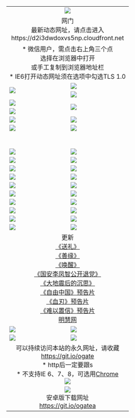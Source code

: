 ﻿<table>
  <tr></tr>
  <tr><td colspan=2 align=center><img src="https://cloud.githubusercontent.com/assets/11880933/13434984/f430fae2-e012-11e5-814f-c2df1e82b247.jpg" /></td></tr>
  <tr><td colspan=2 align=center>网门<br>最新动态网址，请点击进入
<br>https://d2i3dwdoxvs5np.cloudfront.net
    </td>
  </tr>
  <tr>
    <td colspan=2 align=center>* 微信用户，需点击右上角三个点<br>选择在浏览器中打开<br>或手工复制到浏览器地址栏
    <br>* IE6打开动态网址须在选项中勾选TLS 1.0</td>
  </tr>
  <tr>
    <td rowspan=2><a href="https://d2i3dwdoxvs5np.cloudfront.net/ogUP.aspx?name=11DKC.mp4&list=11DKC" target="_blank"><img src="https://d2i3dwdoxvs5np.cloudfront.net/Up/11DKC1.jpg" /></a></td> 
    <td><div><a href="https://d2i3dwdoxvs5np.cloudfront.net/ogUP.aspx?name=LRWS.mp4&list=LRWS" target="_blank"><img src="https://d2i3dwdoxvs5np.cloudfront.net/Up/LRWS.jpg" /></a></td>
   </tr>
  <tr>
    <td><a href="https://d2i3dwdoxvs5np.cloudfront.net/ogNiceVedio.aspx" target="_blank"><img src="https://d2i3dwdoxvs5np.cloudfront.net/Up/11TGKDY.jpg" /></a></td>
  </tr>
  <tr>
    <td><a href="https://d2i3dwdoxvs5np.cloudfront.net/ogUP.aspx?name=JQR.mp4&count=2" target="_blank"><img src="https://d2i3dwdoxvs5np.cloudfront.net/Up/JQR.jpg" /></a></td>   
    <td rowspan=2><a href="https://d2i3dwdoxvs5np.cloudfront.net/ogUP.aspx?name=JP.mp4&count=9" target="_blank"><img src="https://d2i3dwdoxvs5np.cloudfront.net/Up/JP.jpg" /></td>
  </tr>
  <tr>
    <td><a href="https://d2i3dwdoxvs5np.cloudfront.net/ogUP.aspx?name=WH.mp4" target="_blank"><img src="https://d2i3dwdoxvs5np.cloudfront.net/Up/WH.jpg" /></a></td>
  </tr>
  <tr>
    <td><a href="https://d2i3dwdoxvs5np.cloudfront.net/ogUP.aspx?name=SSZJ.mp4&list=SSZJ" target="_blank"><img src="https://d2i3dwdoxvs5np.cloudfront.net/Up/SSZJ.jpg" /></a></td>
    <td><a href="https://d2i3dwdoxvs5np.cloudfront.net/ogUP.aspx?name=1XQK.mp4&count=13" target="_blank"><img src="https://d2i3dwdoxvs5np.cloudfront.net/Up/1XQK.jpg" /></a</td>
  </tr>
  <tr>
    <td><a href="https://d2i3dwdoxvs5np.cloudfront.net/ogUP.aspx?name=ZY.mp4&count=2015|16" target="_blank"><img src="https://d2i3dwdoxvs5np.cloudfront.net/Up/ZY.jpg" /></a</td>
    <td><a href="https://d2i3dwdoxvs5np.cloudfront.net/ogUP.aspx?name=XTFY.mp4&count=B|2,A|24" target="_blank"><img src="https://d2i3dwdoxvs5np.cloudfront.net/Up/XTFY.jpg" /></a></td>
  </tr>
  <tr height="40">
  </tr>
  <tr>
    <td><a href="https://d2i3dwdoxvs5np.cloudfront.net/ogUP.aspx?name=4SQQ.mp4&list=4SQQ" target="_blank"><img src="https://d2i3dwdoxvs5np.cloudfront.net/Up/4SQQ0.jpg"/></a></td>
    <td><a href="https://d2i3dwdoxvs5np.cloudfront.net/ogUP.aspx?name=4SHQ.mp4&list=4SHQ" target="_blank"><img src="https://d2i3dwdoxvs5np.cloudfront.net/Up/4SHQ0.jpg"/></a></td>
  </tr>
  <tr>
    <td><a href="https://d2i3dwdoxvs5np.cloudfront.net/ogUP.aspx?name=4SZG.mp4&list=4SZG" target="_blank"><img src="https://d2i3dwdoxvs5np.cloudfront.net/Up/4SZG0.jpg"/></a></td>
    <td><a href="https://d2i3dwdoxvs5np.cloudfront.net/ogUP.aspx?name=4SDJ.mp4&list=4SDJ" target="_blank"><img src="https://d2i3dwdoxvs5np.cloudfront.net/Up/4SDJ0.jpg"/></a></td>
  </tr>
  <tr>
    <td><a href="https://d2i3dwdoxvs5np.cloudfront.net/ogUP.aspx?name=4SGX.mp4&list=4SGX" target="_blank"><img src="https://d2i3dwdoxvs5np.cloudfront.net/Up/4SGX0.jpg"/></a></td>
    <td><a href="https://d2i3dwdoxvs5np.cloudfront.net/ogUP.aspx?name=4SHD.mp4&list=4SHD" target="_blank"><img src="https://d2i3dwdoxvs5np.cloudfront.net/Up/4SHD0.jpg"/></a></td>
  </tr>
  <tr>
    <td><a href="https://d2i3dwdoxvs5np.cloudfront.net/ogUP.aspx?name=4CTX.mp4&list=4CTX" target="_blank"><img src="https://d2i3dwdoxvs5np.cloudfront.net/Up/4CTX0.jpg"/></a></td>
    <td><a href="https://d2i3dwdoxvs5np.cloudfront.net/ogUP.aspx?name=4CWZ.mp4&list=4CWZ" target="_blank"><img src="https://d2i3dwdoxvs5np.cloudfront.net/Up/4CWZ0.jpg"/></a></td>
  </tr>
  <tr>
    <td><a href="https://d2i3dwdoxvs5np.cloudfront.net/onUP.aspx?name=https://d1lqqjldbsh7xo.cloudfront.net/" target="_blank"><img src="https://d2i3dwdoxvs5np.cloudfront.net/Up/0DTW.jpg"/></a></td>
    <td><a href="https://d2i3dwdoxvs5np.cloudfront.net/onUP.aspx?name=https://d240ns8up8earz.cloudfront.net/acenter/" target="_blank"><img src="https://d2i3dwdoxvs5np.cloudfront.net/Up/0TDW.jpg" /></a></td>
  </tr>
  <tr>
    <td><a href="https://d2i3dwdoxvs5np.cloudfront.net/onUP.aspx?name=https://d4508d6vomz2p.cloudfront.net/gb/nsc413.htm" target="_blank"><img src="https://d2i3dwdoxvs5np.cloudfront.net/Up/0DJY.jpg" /></a></td>
    <td><a href="https://d2i3dwdoxvs5np.cloudfront.net/onUP.aspx?name=https://dilo7bqpjb57y.cloudfront.net/xtr/gb/prog204.html" target="_blank"><img src="https://d2i3dwdoxvs5np.cloudfront.net/Up/0XTR.jpg" /></a></td>
  </tr>
  <tr>
    <td><a href="https://d2i3dwdoxvs5np.cloudfront.net/onUP.aspx?name=https://d3aj00iefsmfgc.cloudfront.net/" target="_blank"><img src="https://d2i3dwdoxvs5np.cloudfront.net/Up/0MHW.jpg" /></a></td>
    <td><a href="https://d2i3dwdoxvs5np.cloudfront.net/onUP.aspx?name=https://d20wz7qt14x5d2.cloudfront.net/" target="_blank"><img src="https://d2i3dwdoxvs5np.cloudfront.net/Up/0ZJW.jpg" /></a></td>
  </tr>
  <tr>
    <td><a href="https://d2i3dwdoxvs5np.cloudfront.net/ogUP.aspx?name=0FG.zip" target="_blank"><img src="https://d2i3dwdoxvs5np.cloudfront.net/Up/0FG.jpg" /></a></td>
    <td><a href="https://d2i3dwdoxvs5np.cloudfront.net/ogUP.aspx?name=0FGA.apk" target="_blank"><img src="https://d2i3dwdoxvs5np.cloudfront.net/Up/0FGA.jpg" /></a></td>
  </tr>
  <tr>
    <td><a href="https://d2i3dwdoxvs5np.cloudfront.net/ogUP.aspx?name=0U.zip" target="_blank"><img src="https://d2i3dwdoxvs5np.cloudfront.net/Up/0U.jpg" /></a></td>
    <td><a href="https://d2i3dwdoxvs5np.cloudfront.net/ogUP.aspx?name=0UA.apk" target="_blank"><img src="https://d2i3dwdoxvs5np.cloudfront.net/Up/0UA.jpg" /></a></td>
  </tr>
  <tr>
    <td><a href="https://d2i3dwdoxvs5np.cloudfront.net/ogUP.aspx?name=0iPPOTV.zip" target="_blank"><img src="https://d2i3dwdoxvs5np.cloudfront.net/Up/0iPPOTV.jpg" /></a></td>
    <td><a href="https://d2i3dwdoxvs5np.cloudfront.net/ogUP.aspx?name=0iNTD.apk" target="_blank"><img src="https://d2i3dwdoxvs5np.cloudfront.net/Up/0iNTD.jpg" /></a></td>
  </tr>
  <tr>
    <td colspan=2 align=center>更新<br>
      <a href="https://d2i3dwdoxvs5np.cloudfront.net/ogUP.aspx?name=4ESL.mp4" target="_blank">《送礼》</a><br>
      <a href="https://d2i3dwdoxvs5np.cloudfront.net/ogUP.aspx?name=4ESY.mp4" target="_blank">《善缘》</a><br>
      <a href="https://d2i3dwdoxvs5np.cloudfront.net/ogUP.aspx?name=4EHX.mp4" target="_blank">《唤醒》</a><br>
      <a href="https://d2i3dwdoxvs5np.cloudfront.net/ogUP.aspx?name=4LFZ.mp4" target="_blank">《国安李凤智公开退党》</a><br>
      <a href="https://d2i3dwdoxvs5np.cloudfront.net/ogUP.aspx?name=4DDZHDCS.mp4" target="_blank">《大地震后的沉思》</a><br>
      <a href="https://d2i3dwdoxvs5np.cloudfront.net/ogUP.aspx?name=11ZYZG0.mp4" target="_blank">《自由中国》预告片</a><br>
      <a href="https://d2i3dwdoxvs5np.cloudfront.net/ogUP.aspx?name=11XR.mp4" target="_blank">《血刃》预告片</a><br>
      <a href="https://d2i3dwdoxvs5np.cloudfront.net/ogUP.aspx?name=11NYZX.mp4&count=2" target="_blank">《难以置信》预告片</a><br>
      <a href="https://d2i3dwdoxvs5np.cloudfront.net/onUP.aspx?name=https://www.minghui.org/" target="_blank">明慧网</a></td>
    </td>
  </tr>
  <tr>
    <td><a href="https://d2i3dwdoxvs5np.cloudfront.net/ogNice.aspx" target="_blank"><img src="https://d2i3dwdoxvs5np.cloudfront.net/Up/0WCYY.jpg" /></a></td>
    <td><a href="https://d2i3dwdoxvs5np.cloudfront.net/onCO.aspx?ob=600事物&op=增删改&args=WH1~%23类型6新闻%7c%23类型6评论&mode=" target="_blank"><img src="https://d2i3dwdoxvs5np.cloudfront.net/Up/0WZTT.jpg" /></a></td> 
  </tr>
  <tr>
    <td><a href="https://d2i3dwdoxvs5np.cloudfront.net/ogDY.aspx" target="_blank"><img src="https://d2i3dwdoxvs5np.cloudfront.net/Up/0FK.jpg" /></a></td>
    <td><a href="https://d2i3dwdoxvs5np.cloudfront.net/ogST.aspx" target="_blank"><img src="https://d2i3dwdoxvs5np.cloudfront.net/Up/0ST.jpg" /></a></td> 
  </tr>
  <tr>
    <td colspan=2 align=center>可以持续访问本站的永久网址，请收藏<br/><a href="https://git.io/ogate" target="_blank">https://git.io/ogate</a><br/>* http后一定要跟s<br/>* 不支持IE 6、7、8，可选用<a href="https://d2i3dwdoxvs5np.cloudfront.net/ogUP.aspx?name=0ChromePortable.zip">Chrome</a><br/><a href="https://d2i3dwdoxvs5np.cloudfront.net/Up/0WMGDL2.png" target="_blank"><img src="https://d2i3dwdoxvs5np.cloudfront.net/Up/0WMGD2.png"/></a></td>
  </tr>
  <tr>
    <td colspan=2 align=center><a href="https://d2i3dwdoxvs5np.cloudfront.net/ogUP.aspx?name=0oGate.apk" target="_blank"><img src="https://cloud.githubusercontent.com/assets/11880933/13720399/75e143ee-e842-11e5-9f0a-1421f423c80f.jpg" /></a><br>安卓版下载网址<br><a href="https://git.io/ogatea">https://git.io/ogatea</a></td>
  </tr>
  <!--tr>
    <td colspan=2 align=center>可能失效的动态网址
    </td>
  </tr-->
</table>
